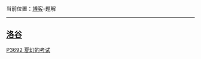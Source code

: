 当前位置：[博客](https://jason-ying.github.io/Jasonying/blog/index.html)-题解

----

## [洛谷](https://jason-ying.github.io/Jasonying/blog/solution/luogu/index.html)

[P3692 夏幻的考试](https://jason-ying.github.io/Jasonying/blog/solution/luogu/P3692.html)
